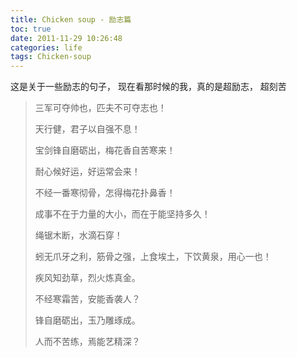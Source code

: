```yaml
---
title: Chicken soup - 励志篇
toc: true
date: 2011-11-29 10:26:48
categories: life
tags: Chicken-soup
---
```


这是关于一些励志的句子， 现在看那时候的我，真的是超励志， 超刻苦

<!-- more -->

> 三军可夺帅也，匹夫不可夺志也！
>  
> 天行健，君子以自强不息！ 
> 
> 宝剑锋自磨砺出，梅花香自苦寒来！
> 
> 耐心候好运，好运常会来！ 
> 
> 不经一番寒彻骨，怎得梅花扑鼻香！ 
> 
> 成事不在于力量的大小，而在于能坚持多久！ 
> 
> 绳锯木断，水滴石穿！ 
> 
> 蚓无爪牙之利，筋骨之强，上食埃土，下饮黄泉，用心一也！ 
> 
> 疾风知劲草，烈火炼真金。
> 
> 不经寒霜苦，安能香袭人？
> 
> 锋自磨砺出，玉乃雕琢成。
> 
> 人而不苦练，焉能艺精深？


